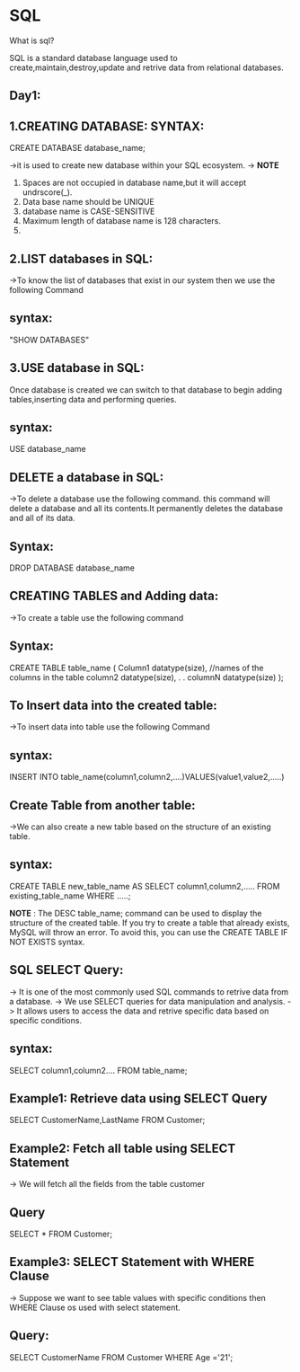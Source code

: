 # SQL

What is sql?

SQL is a standard database language used to create,maintain,destroy,update and retrive data from relational databases.

Day1:
------------
1.CREATING DATABASE:
SYNTAX:
--------
CREATE DATABASE database_name;

->it is used to create new database within your SQL ecosystem.
-> **NOTE** 
1. Spaces are not occupied in database name,but it will accept undrscore(_).
2. Data base name should be UNIQUE
3. database name is CASE-SENSITIVE
4. Maximum length of database name is 128 characters.
5. 


2.LIST databases in SQL:
----------------------
->To know the list of databases that exist in our system then we use the following Command 

syntax:
---------
"SHOW DATABASES"

3.USE database in SQL:
------------------------
Once database is created we can switch to that database to begin adding tables,inserting data and performing queries.

syntax:
--------
USE database_name

DELETE a database in SQL:
---------------------------
->To delete a database use the following command. this command will delete a database and all its contents.It permanently deletes the database and all of its data.

Syntax:
--------
DROP DATABASE database_name

CREATING TABLES and Adding data:
-----------------------------------
->To create a table use the following command

Syntax:
--------
CREATE TABLE table_name
(
Column1 datatype(size),    //names of the columns in the table
column2 datatype(size),
.
.
columnN datatype(size)
);

To Insert data into the created table:
--------------------------------------
->To insert data into table use the following Command

syntax:
--------
INSERT INTO table_name(column1,column2,....)VALUES(value1,value2,.....)

Create Table from another table:
--------------------------------
->We can also create a new table based on the structure of an existing table.

syntax:
-------
CREATE TABLE new_table_name AS
SELECT column1,column2,.....
FROM existing_table_name
WHERE .....;

**NOTE**  :
The DESC table_name; command can be used to display the structure of the created table.
If you try to create a table that already exists, MySQL will throw an error. To avoid this, you can use the CREATE TABLE IF NOT EXISTS syntax.

SQL SELECT Query:
--------------------
-> It is one of the most commonly used SQL commands to retrive data from a database.
-> We use SELECT queries for data manipulation and analysis.
-> It allows users to access the data and retrive specific data based on specific conditions.

syntax:
--------
SELECT column1,column2.... FROM table_name;

Example1: Retrieve data using SELECT Query
---------------------------------------------
SELECT CustomerName,LastName FROM Customer;

Example2: Fetch all table using SELECT Statement
---------------------------------------------------
-> We will fetch all the fields from the table customer

Query
------
SELECT * FROM Customer;

Example3: SELECT Statement with WHERE Clause
------------------------------------------------
-> Suppose we want to see table values with specific conditions then WHERE Clause os used with select statement.

Query:
------
SELECT CustomerName FROM Customer WHERE Age ='21';
